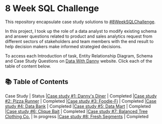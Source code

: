 # 8 Week SQL Challenge
This repository encapsulate case study solutions to [#8WeekSQLChallenge](https://8weeksqlchallenge.com/).

In this project, I took up the role of a data analyst to modify existing schema and answer questions related to product and sales analytics request from different sectors of stakeholders and team members with the end result to help decision makers make informed strategied decisions.

To access each Introduction of task, Entity Relationship Diagram, Schema and Case Study Questions on [Data With Danny](https://8weeksqlchallenge.com/about/) website. Click each of the table of content below.

## 📚 Table of Contents
Case Study                                                                                |   Status
|[Case study #1: Danny's Diner](https://8weeksqlchallenge.com/case-study-1/)              |  Completed
|[Case study #2: Pizza Runner](https://8weeksqlchallenge.com/case-study-2/)               |  Completed
|[Case study #3: Foodie-Fi](https://8weeksqlchallenge.com/case-study-3/)                  |  Completed
|[Case study #4: Data Bank](https://8weeksqlchallenge.com/case-study-4/)                  |  Completed
|[Case study #5: Data Mart](https://8weeksqlchallenge.com/case-study-5/)                  |  Completed
|[Case study #6: Clique Bait](https://8weeksqlchallenge.com/case-study-6/)                |  Completed
|[Case study #7: Balanced Tree Clothing Co.](https://8weeksqlchallenge.com/case-study-7/) |  In progress
|[Case study #8: Fresh Segments](https://8weeksqlchallenge.com/case-study-8/)             |  Completed